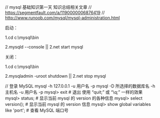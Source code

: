 // mysql 基础知识第一天
知识总结相关文章
// https://segmentfault.com/a/1190000006876419
// http://www.runoob.com/mysql/mysql-administration.html

启动：

1.cd c:\mysql\bin

2.mysqld --console || 2.net start mysql

关闭：

1.cd c:\mysql\bin

2.mysqladmin -uroot shutdown || 2.net stop mysql

// 登录 MySQL
mysql -h 127.0.0.1 -u 用户名 -p
mysql -D 所选择的数据库名 -h 主机名 -u 用户名 -p
mysql> exit # 退出 使用 “quit;” 或 “\q;” 一样的效果
mysql> status; # 显示当前 mysql 的 version 的各种信息
mysql> select version(); # 显示当前 mysql 的 version 信息
mysql> show global variables like 'port'; # 查看 MySQL 端口号
